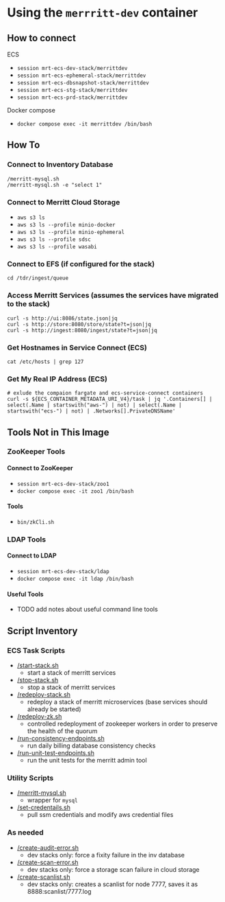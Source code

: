 # Using the `merrritt-dev` container

## How to connect

ECS
- `session mrt-ecs-dev-stack/merrittdev`
- `session mrt-ecs-ephemeral-stack/merrittdev`
- `session mrt-ecs-dbsnapshot-stack/merrittdev`
- `session mrt-ecs-stg-stack/merrittdev`
- `session mrt-ecs-prd-stack/merrittdev`

Docker compose
- `docker compose exec -it merrittdev /bin/bash`

## How To

### Connect to Inventory Database

```
/merritt-mysql.sh 
/merritt-mysql.sh -e "select 1"
```

### Connect to Merritt Cloud Storage

- `aws s3 ls`
- `aws s3 ls --profile minio-docker`
- `aws s3 ls --profile minio-ephemeral`
- `aws s3 ls --profile sdsc`
- `aws s3 ls --profile wasabi`

### Connect to EFS (if configured for the stack)

```
cd /tdr/ingest/queue
```

### Access Merritt Services (assumes the services have migrated to the stack)

```
curl -s http://ui:8086/state.json|jq
curl -s http://store:8080/store/state?t=json|jq
curl -s http://ingest:8080/ingest/state?t=json|jq
```

### Get Hostnames in Service Connect (ECS)

```
cat /etc/hosts | grep 127
```

### Get My Real IP Address (ECS)

```
# exlude the compaion fargate and ecs-service-connect containers
curl -s ${ECS_CONTAINER_METADATA_URI_V4}/task | jq '.Containers[] | select(.Name | startswith("aws-") | not) | select(.Name | startswith("ecs-") | not) | .Networks[].PrivateDNSName'
```

## Tools Not in This Image

### ZooKeeper Tools 

#### Connect to ZooKeeper
- `session mrt-ecs-dev-stack/zoo1`
- `docker compose exec -it zoo1 /bin/bash`

#### Tools
- `bin/zkCli.sh`

### LDAP Tools 

#### Connect to LDAP
- `session mrt-ecs-dev-stack/ldap`
- `docker compose exec -it ldap /bin/bash`

#### Useful Tools
- TODO add notes about useful command line tools


## Script Inventory

### ECS Task Scripts
- [/start-stack.sh](scripts/start-stack.sh)
  - start a stack of merritt services
- [/stop-stack.sh](scripts/stop-stack.sh)
  - stop a stack of merritt services
- [/redeploy-stack.sh](scripts/redeploy-stack.sh)
  - redeploy a stack of merritt microservices (base services should already be started)
- [/redeploy-zk.sh](scripts/redeploy-zk.sh)
  - controlled redeployment of zookeeper workers in order to preserve the health of the quorum
- [/run-consistency-endpoints.sh](scripts/run-consistency-endpoints.sh)
  - run daily billing database consistency checks
- [/run-unit-test-endpoints.sh](scripts/run-unit-test-endpoints.sh)
  - run the unit tests for the merritt admin tool

### Utility Scripts
- [/merritt-mysql.sh](scripts/merritt-mysql.sh)
  - wrapper for `mysql`
- [/set-credentails.sh](scripts/set-credentials.sh)
  - pull ssm credentials and modify aws credential files

### As needed
- [/create-audit-error.sh](scripts/create-audit-error.sh)
  - dev stacks only: force a fixity failure in the inv database
- [/create-scan-error.sh](scripts/create-scan-error.sh)
  - dev stacks only: force a storage scan failure in cloud storage
- [/create-scanlist.sh](scripts/create-scanlist.sh)
  - dev stacks only: creates a scanlist for node 7777, saves it as 8888:scanlist/7777.log